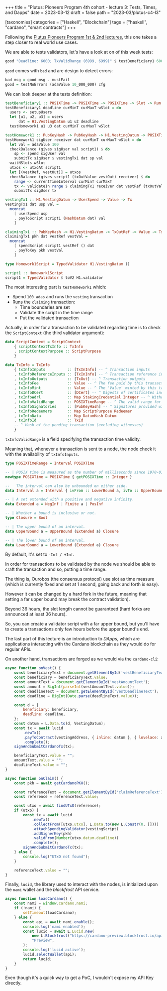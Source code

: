 +++
title = "Plutus: Pioneers Program 4th cohort - lecture 3: Tests, Times, and Dapps"
date = 2023-03-12
draft = false
path = "2023-03/plutus-c4-l3"

[taxonomies]
categories = ["Haskell", "Blockchain"]
tags = ["haskell", "cardano", "smart contracts"]
+++

Following the [Plutus Pioneers Program 1st & 2nd lectures](@/blog/2023-03-05_plutus-cohort4-l1-l2.md), this one takes a step closer to real world use cases.

We are able to tests validators, let's have a look at on of this week tests:

```haskell
good "Deadline: 6000; TxValidRange (6999, 6999)" $ testBeneficiary1 6000 0 0 1
```

`good` comes with `bad` and are design to detect errors:

```haskell
bad msg = good msg . mustFail
good = testNoErrors (adaValue 10_000_000) cfg
```

We can look deeper at the tests definition:

```haskell
testBeneficiary1 :: POSIXTime -> POSIXTime -> POSIXTime -> Slot -> Run ()
testBeneficiary1 deadline curMinT curMaxT wSlot = do
  users <- setupUsers
  let [u1, u2, u3] = users
      dat = H1.VestingDatum u1 u2 deadline
  testHomework1 u1 u3 dat curMinT curMaxT wSlot

testHomework1 :: PubKeyHash -> PubKeyHash -> H1.VestingDatum -> POSIXTime -> POSIXTime -> Slot -> Run ()
testHomework1 sigUser receiver dat curMinT curMaxT wSlot = do
  let val = adaValue 100
  checkBalance (gives sigUser val script1) $ do
    sp <- spend sigUser val
    submitTx sigUser $ vestingTx1 dat sp val
  waitNSlots wSlot
  utxos <- utxoAt script1
  let [(vestRef, vestOut)] = utxos
  checkBalance (gives script1 (txOutValue vestOut) receiver) $ do
    range <- currentTimeInterval curMinT curMaxT
    tx <- validateIn range $ claimingTx1 receiver dat vestRef (txOutValue vestOut)
    submitTx sigUser tx

vestingTx1 :: H1.VestingDatum -> UserSpend -> Value -> Tx
vestingTx1 dat usp val =
  mconcat
    [ userSpend usp
    , payToScript script1 (HashDatum dat) val
    ]

claimingTx1 :: PubKeyHash -> H1.VestingDatum -> TxOutRef -> Value -> Tx
claimingTx1 pkh dat vestRef vestVal =
  mconcat
    [ spendScript script1 vestRef () dat
    , payToKey pkh vestVal
    ]

type Homework1Script = TypedValidator H1.VestingDatum ()

script1 :: Homework1Script
script1 = TypedValidator $ toV2 H1.validator
```

The most interesting part is `testHomework1` which:

* Spend `100 adas` and runs the `vesting` transaction
* Runs the `claiming` transaction:
  * Time boundaries are set
  * Validate the script in the time range
  * Put the validated transaction

Actually, in order for a transaction to be validated regarding time is to check the `ScriptContext` (the third validator argument):

```haskell
data ScriptContext = ScriptContext
    { scriptContextTxInfo :: TxInfo
    , scriptContextPurpose :: ScriptPurpose
    }

data TxInfo = TxInfo
    { txInfoInputs          :: [TxInInfo] -- ^ Transaction inputs
    , txInfoReferenceInputs :: [TxInInfo] -- ^ Transaction reference inputs
    , txInfoOutputs         :: [TxOut] -- ^ Transaction outputs
    , txInfoFee             :: Value -- ^ The fee paid by this transaction.
    , txInfoMint            :: Value -- ^ The 'Value' minted by this transaction.
    , txInfoDCert           :: [DCert] -- ^ Digests of certificates included in this transaction
    , txInfoWdrl            :: Map StakingCredential Integer -- ^ Withdrawals
    , txInfoValidRange      :: POSIXTimeRange -- ^ The valid range for the transaction.
    , txInfoSignatories     :: [PubKeyHash] -- ^ Signatures provided with the transaction, attested that they all signed the tx
    , txInfoRedeemers       :: Map ScriptPurpose Redeemer
    , txInfoData            :: Map DatumHash Datum
    , txInfoId              :: TxId
    -- ^ Hash of the pending transaction (excluding witnesses)
    }
```

`txInfoValidRange` is a field specifying the transaction time validity.

Meaning that, whenever a transaction is sent to a node, the node check it with the availability of `txInfoInputs`.

```haskell
type POSIXTimeRange = Interval POSIXTime

-- | POSIX time is measured as the number of milliseconds since 1970-01-01T00:00:00Z
newtype POSIXTime = POSIXTime { getPOSIXTime :: Integer }

--   The interval can also be unbounded on either side.
data Interval a = Interval { ivFrom :: LowerBound a, ivTo :: UpperBound a }

-- | A set extended with a positive and negative infinity.
data Extended a = NegInf | Finite a | PosInf

-- | Whether a bound is inclusive or not.
type Closure = Bool

-- | The upper bound of an interval.
data UpperBound a = UpperBound (Extended a) Closure

-- | The lower bound of an interval.
data LowerBound a = LowerBound (Extended a) Closure
```

By default, it's set to `-Inf / +Inf`.

In order for transactions to be validated by the node we should be able to craft the transaction and so, putting a time range.

The thing is, Ourobos (the consensus protocol) use slot as time measure (which is currently fixed and set at 1 second, going back and forth is easy).

However it can be changed by a hard fork in the future, meaning that setting a far upper bound may break the contract validation).

Beyond 36 hours, the slot length cannot be guaranteed (hard forks are announced at least 36 hours).

So, you can create a validator script with a far upper bound, but you'll have to create a transactions only few hours before the upper bound's end.

The last part of this lecture is an introduction to _DApps_, which are applications interacting with the Cardano blockchain as they would do for regular APIs.

On another hand, transactions are forged as we would via the `cardano-cli`:

```javascript
async function onVest() {
    const beneficiaryText = document.getElementById('vestBeneficiaryText');
    const beneficiary = beneficiaryText.value;
    const amountText = document.getElementById('vestAmountText');
    const amount = BigInt(parseInt(vestAmountText.value));
    const deadlineText = document.getElementById('vestDeadlineText');
    const deadline = BigInt(Date.parse(deadlineText.value));

    const d = {
        beneficiary: beneficiary,
        deadline: deadline,
    };
    const datum = L.Data.to(d, VestingDatum);
    const tx = await lucid
        .newTx()
        .payToContract(vestingAddress, { inline: datum }, { lovelace: amount })
        .complete();
    signAndSubmitCardanoTx(tx);

    beneficiaryText.value = "";
    amountText.value = "";
    deadlineText.value = "";
}

async function onClaim() {
    const pkh = await getCardanoPKH();

    const referenceText = document.getElementById('claimReferenceText');
    const reference = referenceText.value;

    const utxo = await findUTxO(reference);
    if (utxo) {
        const tx = await lucid
            .newTx()
            .collectFrom([utxo.utxo], L.Data.to(new L.Constr(0, [])))
            .attachSpendingValidator(vestingScript)
            .addSignerKey(pkh)
            .validFrom(Number(utxo.datum.deadline))
            .complete();
        signAndSubmitCardanoTx(tx);
    } else {
        console.log("UTxO not found");
    }

    referenceText.value = "";
}
```

Finally, `lucid`, the library used to interact with the nodes, is initialized upon the `nami` wallet and the _blockfrost_ API service.

```javascript
async function loadCardano() {
    const nami = window.cardano.nami;
    if (!nami) {
        setTimeout(loadCardano);
    } else {
        const api = await nami.enable();
        console.log('nami enabled');
        const lucid = await L.Lucid.new(
            new L.Blockfrost("https://cardano-preview.blockfrost.io/api/v0", "preview1JXEDVldkIyBkxEUrEx3n9ll4afFK1Xj"),
            "Preview",
        );
        console.log('lucid active');
        lucid.selectWallet(api);
        return lucid;
    }
}
```

Even though it's a quick way to get a PoC,  I wouldn't expose my API Key directly.
